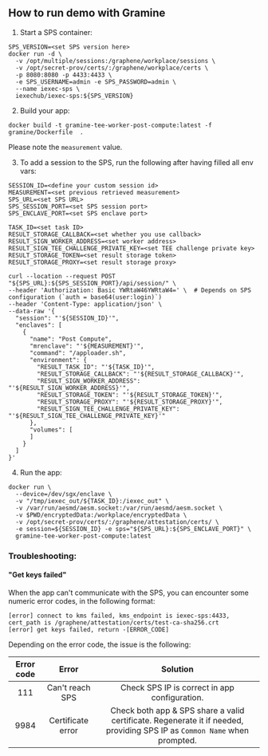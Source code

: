 ## How to run demo with Gramine

1. Start a SPS container:
```shell
SPS_VERSION=<set SPS version here>
docker run -d \
  -v /opt/multiple/sessions:/graphene/workplace/sessions \
  -v /opt/secret-prov/certs/:/graphene/workplace/certs \
  -p 8080:8080 -p 4433:4433 \
  -e SPS_USERNAME=admin -e SPS_PASSWORD=admin \
  --name iexec-sps \
  iexechub/iexec-sps:${SPS_VERSION}
```


2. Build your app:
```shell
docker build -t gramine-tee-worker-post-compute:latest -f gramine/Dockerfile  .
```
Please note the `measurement` value.


3. To add a session to the SPS, run the following after having filled all env vars:
```shell
SESSION_ID=<define your custom session id>
MEASUREMENT=<set previous retrieved measurement>
SPS_URL=<set SPS URL>
SPS_SESSION_PORT=<set SPS session port>
SPS_ENCLAVE_PORT=<set SPS enclave port>

TASK_ID=<set task ID>
RESULT_STORAGE_CALLBACK=<set whether you use callback>
RESULT_SIGN_WORKER_ADDRESS=<set worker address>
RESULT_SIGN_TEE_CHALLENGE_PRIVATE_KEY=<set TEE challenge private key>
RESULT_STORAGE_TOKEN=<set result storage token>
RESULT_STORAGE_PROXY=<set result storage proxy>

curl --location --request POST "${SPS_URL}:${SPS_SESSION_PORT}/api/session/" \
--header 'Authorization: Basic YWRtaW46YWRtaW4=' \  # Depends on SPS configuration (`auth = base64(user:login)`)
--header 'Content-Type: application/json' \
--data-raw '{
  "session": "'${SESSION_ID}'",
  "enclaves": [
    {
      "name": "Post Compute",
      "mrenclave": "'${MEASUREMENT}'",
      "command": "/apploader.sh",
      "environment": {
        "RESULT_TASK_ID": "'${TASK_ID}'",
        "RESULT_STORAGE_CALLBACK": "'${RESULT_STORAGE_CALLBACK}'",
        "RESULT_SIGN_WORKER_ADDRESS": "'${RESULT_SIGN_WORKER_ADDRESS}'",
        "RESULT_STORAGE_TOKEN": "'${RESULT_STORAGE_TOKEN}'",
        "RESULT_STORAGE_PROXY": "'${RESULT_STORAGE_PROXY}'",
        "RESULT_SIGN_TEE_CHALLENGE_PRIVATE_KEY": "'${RESULT_SIGN_TEE_CHALLENGE_PRIVATE_KEY}'"
      },
      "volumes": [
      ]
    }
  ]
}'
```


4. Run the app:
```shell
docker run \
  --device=/dev/sgx/enclave \
  -v "/tmp/iexec_out/${TASK_ID}:/iexec_out" \
  -v /var/run/aesmd/aesm.socket:/var/run/aesmd/aesm.socket \
  -v $PWD/encryptedData:/workplace/encryptedData \
  -v /opt/secret-prov/certs/:/graphene/attestation/certs/ \
  -e session=${SESSION_ID} -e sps="${SPS_URL}:${SPS_ENCLAVE_PORT}" \
  gramine-tee-worker-post-compute:latest
```


### Troubleshooting:

#### "Get keys failed"
When the app can't communicate with the SPS, you can encounter some numeric error codes, in the following format:
```
[error] connect to kms failed, kms_endpoint is iexec-sps:4433, cert_path is /graphene/attestation/certs/test-ca-sha256.crt
[error] get keys failed, return -[ERROR_CODE] 
```

Depending on the error code, the issue is the following:

| Error code |       Error       |                                                         Solution                                                          |
|:----------:|:-----------------:|:-------------------------------------------------------------------------------------------------------------------------:|
|    111     |  Can't reach SPS  |                                       Check SPS IP is correct in app configuration.                                       |
|    9984    | Certificate error | Check both app & SPS share a valid certificate. Regenerate it if needed, providing SPS IP as `Common Name` when prompted. |
